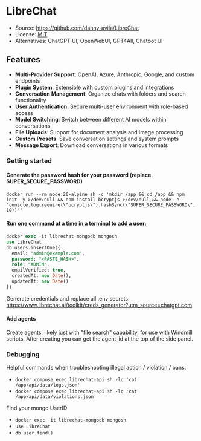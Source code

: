 # LibreChat

- Source: https://github.com/danny-avila/LibreChat
- License: [MIT](https://opensource.org/licenses/MIT)
- Alternatives: ChatGPT UI, OpenWebUI, GPT4All, Chatbot UI

## Features

- **Multi-Provider Support**: OpenAI, Azure, Anthropic, Google, and custom endpoints
- **Plugin System**: Extensible with custom plugins and integrations
- **Conversation Management**: Organize chats with folders and search functionality
- **User Authentication**: Secure multi-user environment with role-based access
- **Model Switching**: Switch between different AI models within conversations
- **File Uploads**: Support for document analysis and image processing
- **Custom Presets**: Save conversation settings and system prompts
- **Message Export**: Download conversations in various formats

### Getting started

#### Generate the password hash for your password (replace SUPER_SECURE_PASSWORD)

`docker run --rm node:20-alpine sh -c 'mkdir /app && cd /app && npm init -y >/dev/null && npm install bcryptjs >/dev/null && node -e "console.log(require(\"bcryptjs\").hashSync(\"SUPER_SECURE_PASSWORD\", 10))"'`

#### Run one command at a time in a terminal to add a user:

```sql
docker exec -it librechat-mongodb mongosh
use LibreChat
db.users.insertOne({
  email: "admin@example.com",
  password: "<PASTE_HASH>",
  role: "ADMIN",
  emailVerified: true,
  createdAt: new Date(),
  updatedAt: new Date()
})
```

Generate credentials and replace all .env secrets: https://www.librechat.ai/toolkit/creds_generator?utm_source=chatgpt.com

#### Add agents

Create agents, likely just with "file search" capability, for use with Windmill scripts. After creating you can get the agent_id at the top of the side panel.

### Debugging

Helpful commands when troubleshooting illegal action / violation / bans.

- `docker compose exec librechat-api sh -lc 'cat /app/api/data/logs.json'`
- `docker compose exec librechat-api sh -lc 'cat /app/api/data/violations.json'`

Find your mongo UserID

- `docker exec -it librechat-mongodb mongosh`
- `use LibreChat`
- `db.user.find()`
